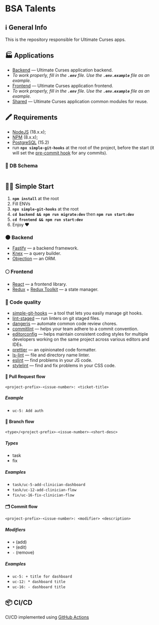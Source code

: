 # BSA Talents

## ℹ️ General Info

This is the repository responsible for Ultimate Curses apps.

## 🏭 Applications

- [Backend](./backend) — Ultimate Curses application backend.
- _To work properly, fill in the **`.env`** file. Use the **`.env.example`** file as an example._
- [Frontend](./frontend) — Ultimate Curses application frontend.
- _To work properly, fill in the **`.env`** file. Use the **`.env.example`** file as an example._
- [Shared](./shared) — Ultimate Curses application common modules for reuse.

## 🖍 Requirements

- [NodeJS](https://nodejs.org/en/) (18.x.x);
- [NPM](https://www.npmjs.com/) (8.x.x);
- [PostgreSQL](https://www.postgresql.org/) (15.2)
- run **`npx simple-git-hooks`** at the root of the project, before the start (it will set the [pre-commit hook](https://www.npmjs.com/package/simple-git-hooks) for any commits).

### 💽 DB Schema

```mermaid

```

## 🏃‍♂️ Simple Start

1. **`npm install`** at the root
2. Fill ENVs
3. **`npx simple-git-hooks`** at the root
4. **`cd backend && npm run migrate:dev`** then **`npm run start:dev`**
5. **`cd frontend && npm run start:dev`**
6. Enjoy ❤️

### 🌑 Backend

- [Fastify](https://www.fastify.io/) — a backend framework.
- [Knex](https://knexjs.org/) — a query builder.
- [Objection](https://vincit.github.io/objection.js/) — an ORM.

### 🌕 Frontend

- [React](https://reactjs.org/) — a frontend library.
- [Redux](https://redux.js.org/) + [Redux Toolkit](https://redux-toolkit.js.org/) — a state manager.

### 🥊 Code quality

- [simple-git-hooks](https://www.npmjs.com/package/simple-git-hooks) — a tool that lets you easily manage git hooks.
- [lint-staged](https://www.npmjs.com/package/lint-staged) — run linters on git staged files.
- [dangerjs](https://danger.systems/js/) — automate common code review chores.
- [commitlint](https://commitlint.js.org/) — helps your team adhere to a commit convention.
- [editorconfig](https://editorconfig.org/) — helps maintain consistent coding styles for multiple developers working on the same project across various editors and IDEs.
- [prettier](https://prettier.io/) — an opinionated code formatter.
- [ls-lint](https://ls-lint.org/) — file and directory name linter.
- [eslint](https://eslint.org/) — find problems in your JS code.
- [stylelint](https://stylelint.io/) — find and fix problems in your CSS code.

#### 🏅 Pull Request flow

```
<project-prefix>-<issue-number>: <ticket-title>
```

##### Example

- `uc-5: Add auth`

#### 🌳 Branch flow

```
<type>/<project-prefix>-<issue-number>-<short-desc>
```

##### Types

- task
- fix

##### Examples

- `task/uc-5-add-clinician-dashboard`
- `task/uc-12-add-clinician-flow`
- `fix/uc-16-fix-clinician-flow`

#### 🗂 Commit flow

```
<project-prefix>-<issue-number>: <modifier> <description>
```

##### Modifiers

- `+` (add)
- `*` (edit)
- `-` (remove)

##### Examples

- `uc-5: + title for dashboard`
- `uc-12: * dashboard title`
- `uc-16: - dashboard title`

## 📦 CI/CD

CI/CD implemented using [GitHub Actions](https://docs.github.com/en/actions)
